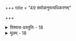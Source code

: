 +++
title = "49 सर्वान्नानुमत्यधिकरणम्"

+++

<details><summary>विश्वास-प्रस्तुतिः - 18</summary>

18. आहारस्य व्यवस्था न भवति वचनात्प्राणविद्याधिकर्तुः  
सामान्यस्थो निषेधो बलवति हि विधौ संकुचेदित्ययुक्तम् ।  
अङ्गत्वेनाविधेस्स्यादनुमतिवचनं प्राणभङ्गप्रसङ्गे  
पश्यैतत्प्राणनिष्ठादधिकमहिमनि ब्रह्मनिष्ठे ह्युषस्तौ ॥
</details>

<details><summary>मूलम् - 18</summary>

18. आहारस्य व्यवस्था न भवति वचनात्प्राणविद्याधिकर्तुः  
सामान्यस्थो निषेधो बलवति हि विधौ संकुचेदित्ययुक्तम् ।  
अङ्गत्वेनाविधेस्स्यादनुमतिवचनं प्राणभङ्गप्रसङ्गे  
पश्यैतत्प्राणनिष्ठादधिकमहिमनि ब्रह्मनिष्ठे ह्युषस्तौ ॥
</details>